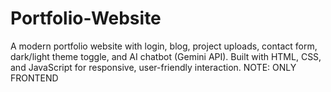 # Portfolio-Website
A modern portfolio website with login, blog, project uploads, contact form, dark/light theme toggle, and AI chatbot (Gemini API). Built with HTML, CSS, and JavaScript for responsive, user-friendly interaction.   NOTE: ONLY FRONTEND
